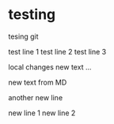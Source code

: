 # testing
tesing git

test line 1
test line 2
test line 3

local changes
new text ...

new text from MD

another new line

new line 1
new line 2

